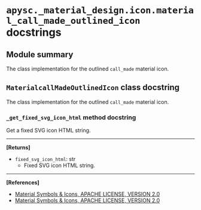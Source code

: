 # `apysc._material_design.icon.material_call_made_outlined_icon` docstrings

## Module summary

The class implementation for the outlined `call_made` material icon.

## `MaterialcallMadeOutlinedIcon` class docstring

The class implementation for the outlined `call_made` material icon.

### `_get_fixed_svg_icon_html` method docstring

Get a fixed SVG icon HTML string.<hr>

**[Returns]**

- `fixed_svg_icon_html`: str
  - Fixed SVG icon HTML string.

<hr>

**[References]**

- [Material Symbols & Icons, APACHE LICENSE, VERSION 2.0](https://fonts.google.com/icons?icon.size=24&icon.color=%23e8eaed)
- [Material Symbols & Icons, APACHE LICENSE, VERSION 2.0](https://www.apache.org/licenses/LICENSE-2.0.html)